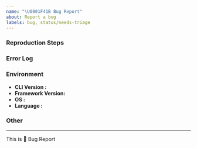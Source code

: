 ```yaml
---
name: "\U0001F41B Bug Report"
about: Report a bug
labels: bug, status/needs-triage
---
```


<!--
description of the bug:
-->




### Reproduction Steps

<!--
minimal amount of code that causes the bug (if possible) or a reference:
-->




### Error Log

<!--
what is the error message you are seeing?
-->




### Environment

  - **CLI Version      :**
  - **Framework Version:**
  - **OS               :**
  - **Language         :**

### Other

<!-- e.g. detailed explanation, stacktraces, related issues, suggestions on how to fix, links for us to have context, eg. associated pull-request, stackoverflow, gitter, etc -->




--- 

This is :bug: Bug Report
